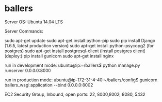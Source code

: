 ballers
=======

Server OS: Ubuntu 14.04 LTS

Server Commands:

sudo apt-get update 
sudo apt-get install python-pip 
sudo pip install Django  (1.6.5, latest production version) 
sudo apt-get install python-psycopg2 (for postgres)
sudo apt-get install postgresql-client (install postgres client)
(deploy:)
pip install gunicorn
sudo apt-get install nginx

run in development mode:
ubuntu@ip:~/ballers$ python manage.py runserver 0.0.0.0:8000

run in production mode:
ubuntu@ip-172-31-4-40:~/ballers/config$ gunicorn ballers_wsgi:application --bind 0.0.0.0:8002

EC2 Security Group, Inbound, open ports:
22, 8000,8002, 8080, 5432
